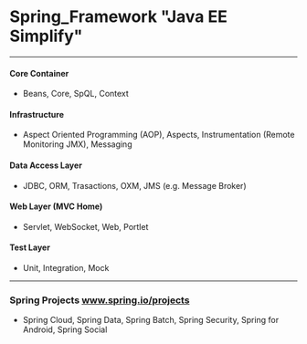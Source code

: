 # Spring_Framework "Java EE Simplify"  

-------------------------  
#### Core Container  
* Beans, Core, SpQL, Context  
  
#### Infrastructure  
* Aspect Oriented Programming (AOP), Aspects, Instrumentation (Remote Monitoring JMX), Messaging  
  
#### Data Access Layer  
* JDBC, ORM, Trasactions, OXM, JMS (e.g. Message Broker)  
  
#### Web Layer (MVC Home)  
* Servlet, WebSocket, Web, Portlet  
  
#### Test Layer  
* Unit, Integration, Mock  
  
------------------------
### Spring Projects  www.spring.io/projects 
* Spring Cloud, Spring Data, Spring Batch, Spring Security, Spring for Android, Spring Social  
  

  
  